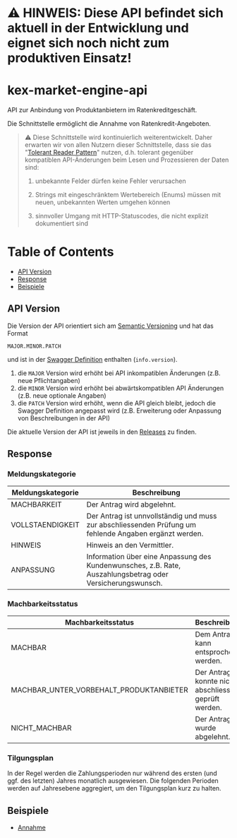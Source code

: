 # ⚠ HINWEIS: Diese API befindet sich aktuell in der Entwicklung und eignet sich noch nicht zum produktiven Einsatz!

# kex-market-engine-api
API zur Anbindung von Produktanbietern im Ratenkreditgeschäft.

Die Schnittstelle ermöglicht die Annahme von Ratenkredit-Angeboten.

> :warning: Diese Schnittstelle wird kontinuierlich weiterentwickelt. Daher erwarten wir 
> von allen Nutzern dieser Schnittstelle, dass sie das "[Tolerant Reader Pattern](https://martinfowler.com/bliki/TolerantReader.html)" nutzen, d.h. 
> tolerant gegenüber kompatiblen API-Änderungen beim Lesen und Prozessieren der Daten sind:
>
> 1. unbekannte Felder dürfen keine Fehler verursachen
>
> 2. Strings mit eingeschränktem Wertebereich (Enums) müssen mit neuen, unbekannten Werten umgehen können
>
> 3. sinnvoller Umgang mit HTTP-Statuscodes, die nicht explizit dokumentiert sind  
>

<!-- https://opensource.zalando.com/restful-api-guidelines/#108 -->

# Table of Contents

* [API Version](#api-version)
* [Response](#Response)
* [Beispiele](#Beispiele)

## API Version

Die Version der API orientiert sich am [Semantic Versioning](https://semver.org/) und hat das Format

`MAJOR.MINOR.PATCH`

und ist in der [Swagger Definition](https://github.com/europace/kex-market-engine-api/blob/master/swagger.yml) enthalten (`info.version`).

1. die `MAJOR` Version wird erhöht bei API inkompatiblen Änderungen (z.B. neue Pflichtangaben)
2. die `MINOR` Version wird erhöht bei abwärtskompatiblen API Änderungen (z.B. neue optionale Angaben)
3. die `PATCH` Version wird erhöht, wenn die API gleich bleibt, jedoch die Swagger Definition angepasst wird (z.B. Erweiterung oder Anpassung von Beschreibungen in der API)

Die aktuelle Version der API ist jeweils in den [Releases](https://github.com/europace/kex-market-engine-api/releases) zu finden.

## Response

### Meldungskategorie
| Meldungskategorie  | Beschreibung |
|--------|--------|
| MACHBARKEIT | Der Antrag wird abgelehnt. | 
| VOLLSTAENDIGKEIT | Der Antrag ist unnvollständig und muss zur abschliessenden Prüfung um fehlende Angaben ergänzt werden. | 
| HINWEIS | Hinweis an den Vermittler. | 
| ANPASSUNG | Information über eine Anpassung des Kundenwunsches, z.B. Rate, Auszahlungsbetrag oder Versicherungswunsch. | 

### Machbarkeitsstatus
| Machbarkeitsstatus  | Beschreibung |
|--------|--------|
| MACHBAR | Dem Antrag kann entsprochen werden. | 
| MACHBAR_UNTER_VORBEHALT_PRODUKTANBIETER | Der Antrag konnte nicht abschliessend geprüft werden. | 
| NICHT_MACHBAR | Der Antrag wurde abgelehnt. | 

### Tilgungsplan
In der Regel werden die Zahlungsperioden nur während des ersten (und ggf. des letzten) Jahres monatlich ausgewiesen. Die folgenden Perioden werden auf Jahresebene aggregiert, um den Tilgungsplan kurz zu halten.

## Beispiele

* [Annahme](beispiele/example-annahme.md)

